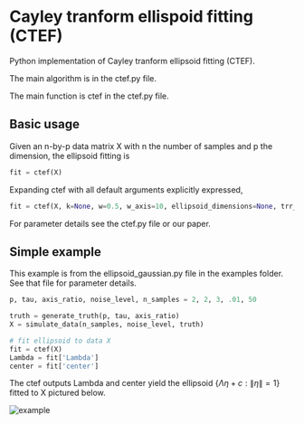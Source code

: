 # Cayley tranform ellispoid fitting (CTEF)

Python implementation of Cayley tranform ellipsoid fitting (CTEF).

The main algorithm is in the ctef.py file.

The main function is ctef in the ctef.py file.

## Basic usage
Given an n-by-p data matrix X with n the number of samples and p the dimension, the ellipsoid fitting is
```python
fit = ctef(X)
```
Expanding ctef with all default arguments explicitly expressed,
```python
fit = ctef(X, k=None, w=0.5, w_axis=10, ellipsoid_dimensions=None, trr_params=None)
```
For parameter details see the ctef.py file or our paper.

## Simple example
This example is from the ellipsoid_gaussian.py file in the examples folder. See that file for parameter details.
```python
p, tau, axis_ratio, noise_level, n_samples = 2, 2, 3, .01, 50

truth = generate_truth(p, tau, axis_ratio)
X = simulate_data(n_samples, noise_level, truth)

# fit ellipsoid to data X
fit = ctef(X)
Lambda = fit['Lambda']
center = fit['center']
```
The ctef outputs Lambda and center yield the ellipsoid $\{\Lambda\eta+c : \lVert\eta\rVert=1\}$ fitted to X pictured below.

![example](https://user-images.githubusercontent.com/85212572/233739126-20d1280b-212c-4e9f-aa61-3ed898fa561c.png)


